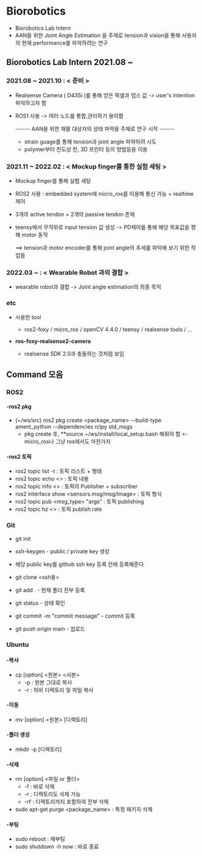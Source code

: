 # Biorobotics
- Biorobotics Lab Intern
- AAN을 위한 Joint Angle Estimation 을 주제로 tension과 vision을 통해 사용자의 현재 performance를 파악하려는 연구


## Biorobotics Lab Intern 2021.08 ~
### 2021.08 ~ 2021.10 : < 준비 >
* Realsense Camera ( D435i )를 통해 얻은 픽셀과 뎁스 값 -> user's intention 파악하고자 함
* ROS1 사용 -> 여러 노드를 통합,관리하기 용이함

  ------ AAN을 위한 재활 대상자의 상태 파악을 주제로 연구 시작 ------
  * strain guage를 통해 tension과 joint angle 파악하려 시도
  * polymer부터 전도성 천, 3D 프린터 등의 방법등을 이용

### 2021.11 ~ 2022.02 : < Mockup finger를 통한 실험 세팅 >
* Mockup finger를 통해 실험 세팅
* ROS2 사용 : embedded system에 micro_ros를 이용해 통신 가능 + realtime 제어
* 3개의 active tendon + 2개의 passive tendon 존재
* teensy에서 무작위로 input tension 값 생성 -> PD제어를 통해 해당 목표값을 향해 motor 동작
  
  ==> tension과 motor encoder를 통해 joint angle의 추세를 파악해 보기 위한 작업들

### 2022.03 ~ : < Wearable Robot 과의 결합 >
* wearable robot과 결합 -> Joint angle estimation의 최종 목적

### etc
* 사용한 tool
  * ros2-foxy / micro_ros / openCV 4.4.0 / teensy / realsense tools / ...

* **ros-foxy-realsense2-camera**
  * realsense SDK 2.0과 충돌하는 것처럼 보임


## Command 모음
### ROS2
#### -ros2 pkg
* (~/ws/src) ros2 pkg create <package_name> --build-type ament_python --dependencies rclpy std_msgs
  * pkg create 후, **source ~/ws/install/local_setup.bash 해줘야 함 <- micro_ros나 그냥 ros에서도 마찬가지

#### -ros2 토픽  
* ros2 topic list -t : 토픽 리스트 + 형태  
* ros2 topic echo <> : 토픽 내용  
* ros2 topic info <> : 토픽의 Publisher + subscriber  
* ros2 interface show <sensors.msg/msg/Image> : 토픽 형식  
* ros2 topic pub <topic name> <msg_type> "args" : 토픽 publishing  
* ros2 topic hz <> : 토픽 publish rate  

### Git  
* git init
* ssh-keygen - public / private key 생성
* 해당 public key를 github ssh key 등록 칸에 등록해준다
* git clone <ssh용>

* git add . - 현재 폴더 전부 등록  
* git status - 상태 확인  
* git commit -m "commit message" - commit 등록  
* git push origin main - 업로드  

### Ubuntu  
#### -복사
* cp [option] <원본> <사본>  
  * -p : 원본 그대로 복사  
  * -r : 하위 디렉토리 및 파일 복사  
  
#### -이동
* mv [option] <원본> [디렉토리]  

#### -폴더 생성
* mkdir -p [디렉토리]  

#### -삭제
* rm [option] <파일 or 폴더>  
  * -f : 바로 삭제
  * -r : 디렉토리도 삭제 가능
  * -rf : 디렉토리까지 포함하여 전부 삭제
* sudo apt-get purge <package_name> : 특정 패키지 삭제

#### -부팅
* sudo reboot : 재부팅
* sudo shutdown -h now : 바로 종료
